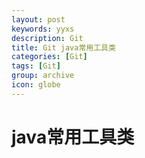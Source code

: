 ```yaml
---
layout: post
keywords: yyxs
description: Git
title: Git java常用工具类
categories: [Git]
tags: [Git]
group: archive
icon: globe
---
```




# java常用工具类 #




